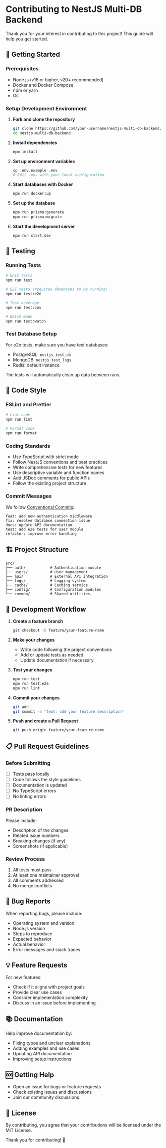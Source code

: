 # Contributing to NestJS Multi-DB Backend

Thank you for your interest in contributing to this project! This guide will help you get started.

## 🚀 Getting Started

### Prerequisites

- Node.js (v18 or higher, v20+ recommended)
- Docker and Docker Compose
- npm or yarn
- Git

### Setup Development Environment

1. **Fork and clone the repository**

   ```bash
   git clone https://github.com/your-username/nestjs-multi-db-backend.git
   cd nestjs-multi-db-backend
   ```

2. **Install dependencies**

   ```bash
   npm install
   ```

3. **Set up environment variables**

   ```bash
   cp .env.example .env
   # Edit .env with your local configuration
   ```

4. **Start databases with Docker**

   ```bash
   npm run docker:up
   ```

5. **Set up the database**

   ```bash
   npm run prisma:generate
   npm run prisma:migrate
   ```

6. **Start the development server**
   ```bash
   npm run start:dev
   ```

## 🧪 Testing

### Running Tests

```bash
# Unit tests
npm run test

# E2E tests (requires databases to be running)
npm run test:e2e

# Test coverage
npm run test:cov

# Watch mode
npm run test:watch
```

### Test Database Setup

For e2e tests, make sure you have test databases:

- PostgreSQL: `nestjs_test_db`
- MongoDB: `nestjs_test_logs`
- Redis: default instance

The tests will automatically clean up data between runs.

## 📝 Code Style

### ESLint and Prettier

```bash
# Lint code
npm run lint

# Format code
npm run format
```

### Coding Standards

- Use TypeScript with strict mode
- Follow NestJS conventions and best practices
- Write comprehensive tests for new features
- Use descriptive variable and function names
- Add JSDoc comments for public APIs
- Follow the existing project structure

### Commit Messages

We follow [Conventional Commits](https://conventionalcommits.org/):

```
feat: add new authentication middleware
fix: resolve database connection issue
docs: update API documentation
test: add e2e tests for user module
refactor: improve error handling
```

## 🏗️ Project Structure

```
src/
├── auth/           # Authentication module
├── users/          # User management
├── api/            # External API integration
├── logs/           # Logging system
├── cache/          # Caching service
├── config/         # Configuration modules
└── common/         # Shared utilities
```

## 🔄 Development Workflow

1. **Create a feature branch**

   ```bash
   git checkout -b feature/your-feature-name
   ```

2. **Make your changes**

   - Write code following the project conventions
   - Add or update tests as needed
   - Update documentation if necessary

3. **Test your changes**

   ```bash
   npm run test
   npm run test:e2e
   npm run lint
   ```

4. **Commit your changes**

   ```bash
   git add .
   git commit -m "feat: add your feature description"
   ```

5. **Push and create a Pull Request**
   ```bash
   git push origin feature/your-feature-name
   ```

## 📋 Pull Request Guidelines

### Before Submitting

- [ ] Tests pass locally
- [ ] Code follows the style guidelines
- [ ] Documentation is updated
- [ ] No TypeScript errors
- [ ] No linting errors

### PR Description

Please include:

- Description of the changes
- Related issue numbers
- Breaking changes (if any)
- Screenshots (if applicable)

### Review Process

1. All tests must pass
2. At least one maintainer approval
3. All comments addressed
4. No merge conflicts

## 🐛 Bug Reports

When reporting bugs, please include:

- Operating system and version
- Node.js version
- Steps to reproduce
- Expected behavior
- Actual behavior
- Error messages and stack traces

## 💡 Feature Requests

For new features:

- Check if it aligns with project goals
- Provide clear use cases
- Consider implementation complexity
- Discuss in an issue before implementing

## 📚 Documentation

Help improve documentation by:

- Fixing typos and unclear explanations
- Adding examples and use cases
- Updating API documentation
- Improving setup instructions

## 🆘 Getting Help

- Open an issue for bugs or feature requests
- Check existing issues and discussions
- Join our community discussions

## 📄 License

By contributing, you agree that your contributions will be licensed under the MIT License.

Thank you for contributing! 🎉
